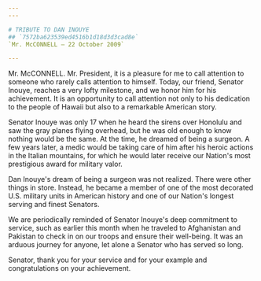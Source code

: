 ```yaml
---
---

# TRIBUTE TO DAN INOUYE
## `7572ba623539ed4516b1d18d3d3cad8e`
`Mr. McCONNELL — 22 October 2009`

---
```



Mr. McCONNELL. Mr. President, it is a pleasure for me to call 
attention to someone who rarely calls attention to himself. Today, our 
friend, Senator Inouye, reaches a very lofty milestone, and we honor 
him for his achievement. It is an opportunity to call attention not 
only to his dedication to the people of Hawaii but also to a remarkable 
American story.

Senator Inouye was only 17 when he heard the sirens over Honolulu and 
saw the gray planes flying overhead, but he was old enough to know 
nothing would be the same. At the time, he dreamed of being a surgeon. 
A few years later, a medic would be taking care of him after his heroic 
actions in the Italian mountains, for which he would later receive our 
Nation's most prestigious award for military valor.

Dan Inouye's dream of being a surgeon was not realized. There were 
other things in store. Instead, he became a member of one of the most 
decorated U.S. military units in American history and one of our 
Nation's longest serving and finest Senators.

We are periodically reminded of Senator Inouye's deep commitment to 
service, such as earlier this month when he traveled to Afghanistan and 
Pakistan to check in on our troops and ensure their well-being. It was 
an arduous journey for anyone, let alone a Senator who has served so 
long.

Senator, thank you for your service and for your example and 
congratulations on your achievement.
